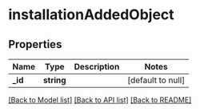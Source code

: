 # installationAddedObject

## Properties
Name | Type | Description | Notes
------------ | ------------- | ------------- | -------------
**_id** | **string** |  | [default to null]

[[Back to Model list]](../README.md#documentation-for-models) [[Back to API list]](../README.md#documentation-for-api-endpoints) [[Back to README]](../README.md)


